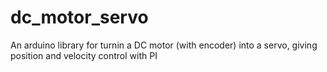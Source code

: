 # dc_motor_servo
An arduino library for turnin a DC motor (with encoder) into a servo, giving position and velocity control with PI
